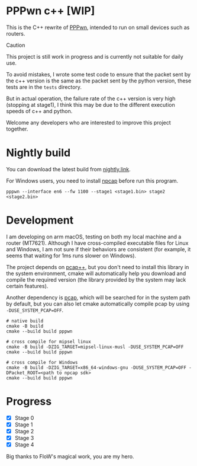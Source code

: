 # PPPwn c++ [WIP]

This is the C++ rewrite of [PPPwn](https://github.com/TheOfficialFloW/PPPwn), intended to run on small devices such as routers.

> [!CAUTION]
>
> This project is still work in progress and is currently not suitable for daily use.

To avoid mistakes, I wrote some test code to ensure that the packet sent by the c++ version 
is the same as the packet sent by the python version, these tests are in the `tests` directory.

But in actual operation, the failure rate of the c++ version is very high (stopping at stage1),
I think this may be due to the different execution speeds of c++ and python.

Welcome any developers who are interested to improve this project together.

# Nightly build

You can download the latest build from [nightly.link](https://nightly.link/xfangfang/PPPwn_cpp/workflows/ci.yaml/main?status=completed).

For Windows users, you need to install [npcap](https://npcap.com) before run this program.

```shell
pppwn --interface en6 --fw 1100 --stage1 <stage1.bin> stage2 <stage2.bin>
```

# Development

I am developing on arm macOS, testing on both my local machine and a router (MT7621).
Although I have cross-compiled executable files for Linux and Windows, I am not sure if their behaviors are consistent
(for example, it seems that waiting for 1ms runs slower on Windows).

The project depends on [pcap++](https://github.com/seladb/PcapPlusPlus), but you don't need to install this library in the system environment, 
cmake will automatically help you download and compile the required version (the library provided by the system may lack certain features).

Another dependency is [pcap](https://github.com/the-tcpdump-group/libpcap), which will be searched for in the system path by default, 
but you can also let cmake automatically compile pcap by using `-DUSE_SYSTEM_PCAP=OFF`.

```shell
# native build
cmake -B build
cmake --build build pppwn

# cross compile for mipsel linux
cmake -B build -DZIG_TARGET=mipsel-linux-musl -DUSE_SYSTEM_PCAP=OFF
cmake --build build pppwn

# cross compile for Windows
cmake -B build -DZIG_TARGET=x86_64-windows-gnu -DUSE_SYSTEM_PCAP=OFF -DPacket_ROOT=<path to npcap sdk>
cmake --build build pppwn
```

# Progress

- [x] Stage 0
- [x] Stage 1
- [x] Stage 2
- [x] Stage 3
- [x] Stage 4

Big thanks to FloW's magical work, you are my hero.


